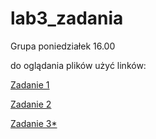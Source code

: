 lab3_zadania
============

Grupa poniedziałek 16.00

do oglądania plików użyć linków:

[Zadanie 1](http://nbviewer.ipython.org/urls/raw.github.com/agh-2lo/lab3_zadania/master/Zadanie1.ipynb)

[Zadanie 2](http://nbviewer.ipython.org/urls/raw.github.com/agh-2lo/lab3_zadania/master/Zadanie2.ipynb)

[Zadanie 3*](http://nbviewer.ipython.org/urls/raw.github.com/agh-2lo/lab3_zadania/master/Zadanie3_z_gwiazdka.ipynb)

